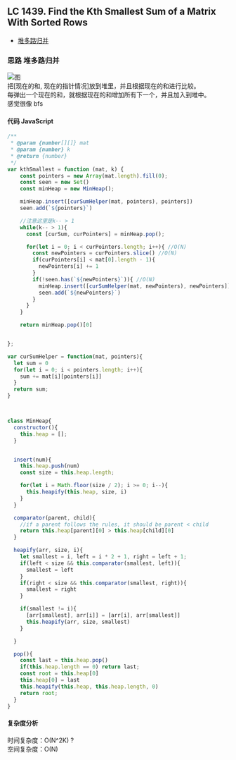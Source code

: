 ## LC 1439. Find the Kth Smallest Sum of a Matrix With Sorted Rows

- [堆多路归并](#思路-堆多路归并)

### 思路 堆多路归并

![图](!https://github.com/lilyzhaoyilu/LeetCode-Notes/blob/master/assets/LC1439%E5%A4%9A%E8%B7%AF%E5%BD%92%E5%B9%B6%E5%8E%8B%E7%BC%A9.jpg)  
把[现在的和, 现在的指针情况]放到堆里，并且根据现在的和进行比较。  
每弹出一个现在的和，就根据现在的和增加所有下一个，并且加入到堆中。  
感觉很像 bfs

#### 代码 JavaScript

```JavaScript
/**
 * @param {number[][]} mat
 * @param {number} k
 * @return {number}
 */
var kthSmallest = function (mat, k) {
    const pointers = new Array(mat.length).fill(0);
    const seen = new Set()
    const minHeap = new MinHeap();

    minHeap.insert([curSumHelper(mat, pointers), pointers])
    seen.add(`${pointers}`)

    //注意这里是k-- > 1
    while(k-- > 1){
      const [curSum, curPointers] = minHeap.pop();

      for(let i = 0; i < curPointers.length; i++){ //O(N)
        const newPointers = curPointers.slice() //O(N)
        if(curPointers[i] < mat[0].length - 1){
          newPointers[i] += 1
        }
        if(!seen.has(`${newPointers}`)){ //O(N)
          minHeap.insert([curSumHelper(mat, newPointers), newPointers]) //(O(N) +
          seen.add(`${newPointers}`)
        }
      }
    }

    return minHeap.pop()[0]


};

var curSumHelper = function(mat, pointers){
  let sum = 0
  for(let i = 0; i < pointers.length; i++){
    sum += mat[i][pointers[i]]
  }
  return sum;
}



class MinHeap{
  constructor(){
    this.heap = [];
  }


  insert(num){
    this.heap.push(num)
    const size = this.heap.length;

    for(let i = Math.floor(size / 2); i >= 0; i--){
      this.heapify(this.heap, size, i)
    }
  }

  comparator(parent, child){
    //if a parent follows the rules, it should be parent < child
    return this.heap[parent][0] > this.heap[child][0]
  }

  heapify(arr, size, i){
    let smallest = i, left = i * 2 + 1, right = left + 1;
    if(left < size && this.comparator(smallest, left)){
      smallest = left
    }
    if(right < size && this.comparator(smallest, right)){
      smallest = right
    }

    if(smallest != i){
      [arr[smallest], arr[i]] = [arr[i], arr[smallest]]
      this.heapify(arr, size, smallest)
    }

  }

  pop(){
    const last = this.heap.pop()
    if(this.heap.length == 0) return last;
    const root = this.heap[0]
    this.heap[0] = last
    this.heapify(this.heap, this.heap.length, 0)
    return root;
  }
}

```

#### 复杂度分析

时间复杂度：O(N^2K) ?</br>
空间复杂度：O(N)
